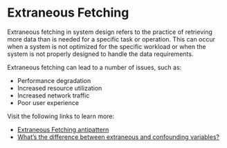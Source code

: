 # Extraneous Fetching

Extraneous fetching in system design refers to the practice of retrieving more data than is needed for a specific task or operation. This can occur when a system is not optimized for the specific workload or when the system is not properly designed to handle the data requirements.

Extraneous fetching can lead to a number of issues, such as:

- Performance degradation
- Increased resource utilization
- Increased network traffic
- Poor user experience

Visit the following links to learn more:

- [Extraneous Fetching antipattern](https://learn.microsoft.com/en-us/azure/architecture/antipatterns/extraneous-fetching/)
- [What’s the difference between extraneous and confounding variables?](https://www.scribbr.com/frequently-asked-questions/extraneous-vs-confounding-variables/)